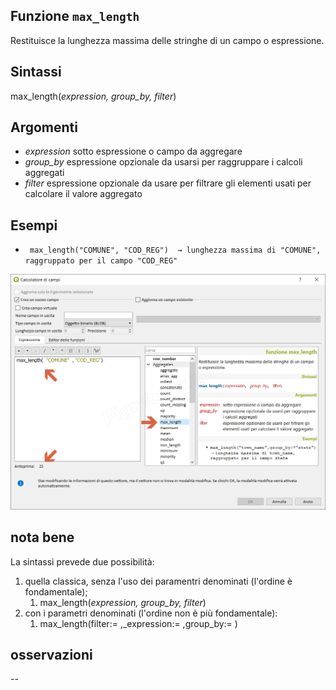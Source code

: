 ## Funzione `max_length`

Restituisce la lunghezza massima delle stringhe di un campo o espressione.

## Sintassi

max_length(_expression, group_by, filter_)

## Argomenti

* _expression_ sotto espressione o campo da aggregare
* _group_by_ espressione opzionale da usarsi per raggruppare i calcoli aggregati
* _filter_ espressione opzionale da usare per filtrare gli elementi usati per calcolare il valore aggregato

## Esempi

* ` max_length("COMUNE", "COD_REG")  → lunghezza massima di "COMUNE", raggruppato per il campo "COD_REG"`

![](/img/aggregates/max_length/max_length1.png)

## nota bene

La sintassi prevede due possibilità:
1. quella classica, senza l'uso dei paramentri denominati (l'ordine è fondamentale);
    1. max_length(_expression, group_by, filter_)
2. con i parametri denominati (l'ordine non è più fondamentale): 
    1. max_length(filter:= ,_expression:= ,group_by:= )

## osservazioni

--